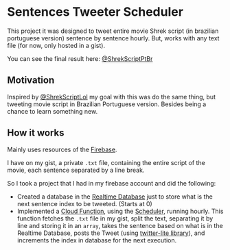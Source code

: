 # Sentences Tweeter Scheduler

This project it was designed to tweet entire movie Shrek script (in brazilian portuguese version) sentence by sentence hourly. But, works with any text file (for now, only hosted in a gist).

You can see the final result here: [@ShrekScriptPtBr](https://twitter.com/ShrekScriptPtBr/)

## Motivation

Inspired by [@ShrekScriptLol](https://twitter.com/ShrekScriptLol/) my goal with this was do the same thing, but tweeting movie script in Brazilian Portuguese version. Besides being a chance to learn something new.

## How it works

Mainly uses resources of the [Firebase](https://firebase.google.com/).

I have on my gist, a private `.txt` file, containing the entire script of the movie, each sentence separated by a line break.

So I took a project that I had in my firebase account and did the following:

- Created a database in the [Realtime Database](https://firebase.google.com/docs/database) just to store what is the next sentence index to be tweeted. (Starts at 0)
- Implemented a [Cloud Function](https://firebase.google.com/docs/functions), using the [Scheduler](https://firebase.google.com/docs/functions/schedule-functions), running hourly. This function fetches the `.txt` file in my gist, split the text, separating it by line and storing it in an `array`, takes the sentence based on what is in the Realtime Database, posts the Tweet (using [twitter-lite library](https://github.com/draftbit/twitter-lite)), and increments the index in database for the next execution.